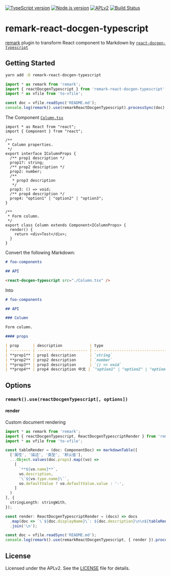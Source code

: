 [![TypeScript version][ts-badge]][typescript-4-0]
[![Node.js version][nodejs-badge]][nodejs]
[![APLv2][license-badge]][license]
[![Build Status](https://img.shields.io/endpoint.svg?url=https%3A%2F%2Factions-badge.atrox.dev%2Fcytle%2Fremark-react-docgen-typescript%2Fbadge&style=flat)](https://actions-badge.atrox.dev/cytle/remark-react-docgen-typescript/goto)


# remark-react-docgen-typescript

[remark](https://github.com/remarkjs/remark) plugin to transform React component to Markdown by  [`react-docgen-typescript`](https://github.com/styleguidist/react-docgen-typescript)

## Getting Started

``` sh
yarn add -D remark-react-docgen-typescript
```

``` ts
import * as remark from 'remark';
import { reactDocgenTypescript } from 'remark-react-docgen-typescript';
import * as vfile from 'to-vfile';

const doc = vfile.readSync('README.md');
console.log(remark().use(remarkReactDocgenTypescript).processSync(doc).contents);
```

The Component [`Column.tsx`](./__tests__/components/Column/Column.tsx)

``` tsx
import * as React from "react";
import { Component } from "react";

/**
 * Column properties.
 */
export interface IColumnProps {
  /** prop1 description */
  prop1?: string;
  /** prop2 description */
  prop2: number;
  /**
   * prop3 description
   */
  prop3: () => void;
  /** prop4 description */
  prop4: "option1" | "option2" | "option3";
}

/**
 * Form column.
 */
export class Column extends Component<IColumnProps> {
  render() {
    return <div>Test</div>;
  }
}
```

Convert the following Markdown:

``` markdown
# foo-components

## API

<react-docgen-typescript src="./Column.tsx" />
```

Into

``` markdown
# foo-components

## API

### Column

Form column.

#### props

| prop      | description            | type                                | default | required                      |
| --------- | ---------------------- | ----------------------------------- | ------- | ----------------------------- |
| **prop1** | prop1 description      | `string`                            | "red"   | :negative_squared_cross_mark: |
| **prop2** | prop2 description      | `number`                            | null    | :white_check_mark:            |
| **prop3** | prop3 description      | `() => void`                        | null    | :white_check_mark:            |
| **prop4** | prop4 description 中文 | `"option1" | "option2" | "option3"` | null    | :white_check_mark:            |
```

## Options

### `remark().use(reactDocgenTypescript[, options])`

#### render

Custom document rendering

``` ts
import * as remark from 'remark';
import { reactDocgenTypescript, ReactDocgenTypescriptRender } from 'remark-react-docgen-typescript';
import * as vfile from 'to-vfile';

const tableRender = (doc: ComponentDoc) => markdownTable([
  ['属性', '描述', '类型', '默认值'],
  ...Object.values(doc.props).map((vo) =>
    [
      `**${vo.name}**`,
      vo.description,
      `\`${vo.type.name}\``,
      vo.defaultValue ? vo.defaultValue.value : '-',
    ]
  )
], {
  stringLength: stringWith,
});

const render: ReactDocgenTypescriptRender = (docs) => docs
  .map(doc => `\`${doc.displayName}\`: ${doc.description}\n\n${tableRender(doc)}`)
  .join('\n');

const doc = vfile.readSync('README.md');
console.log(remark().use(remarkReactDocgenTypescript, { render }).processSync(doc).contents);
```

## License

Licensed under the APLv2. See the [LICENSE](https://github.com/jsynowiec/node-typescript-boilerplate/blob/master/LICENSE) file for details.

[ts-badge]: https://img.shields.io/badge/TypeScript-4.0-blue.svg
[typescript-4-0]: https://www.typescriptlang.org/docs/handbook/release-notes/typescript-4-0.html
[nodejs-badge]: https://img.shields.io/badge/Node.js->=%2012.13-blue.svg
[nodejs]: https://nodejs.org/dist/latest-v12.x/docs/api/
[license-badge]: https://img.shields.io/badge/license-APLv2-blue.svg
[license]: https://github.com/jsynowiec/node-typescript-boilerplate/blob/master/LICENSE
